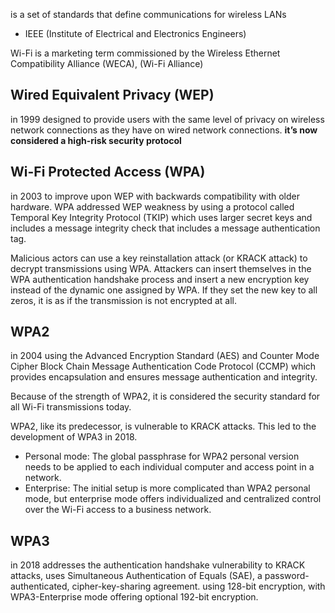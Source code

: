 is a set of standards that define communications for wireless LANs
- IEEE (Institute of Electrical and Electronics Engineers)

Wi-Fi is a marketing term commissioned by the Wireless Ethernet Compatibility Alliance (WECA), (Wi-Fi Alliance)
## Wired Equivalent Privacy (WEP)
in 1999 designed to provide users with the same level of privacy on wireless network connections as they have on wired network connections.
**it’s now considered a high-risk security protocol**

## Wi-Fi Protected Access (WPA)
in 2003 to improve upon WEP with backwards compatibility with older hardware.
WPA addressed WEP weakness by using a protocol called Temporal Key Integrity Protocol (TKIP) which uses larger secret keys and includes a message integrity check that includes a message authentication tag.

Malicious actors can use a key reinstallation attack (or KRACK attack) to decrypt transmissions using WPA. Attackers can insert themselves in the WPA authentication handshake process and insert a new encryption key instead of the dynamic one assigned by WPA. If they set the new key to all zeros, it is as if the transmission is not encrypted at all.

## WPA2
in 2004 using the Advanced Encryption Standard (AES) and Counter Mode Cipher Block Chain Message Authentication Code Protocol (CCMP) which provides encapsulation and ensures message authentication and integrity. 

Because of the strength of WPA2, it is considered the security standard for all Wi-Fi transmissions today.

WPA2, like its predecessor, is vulnerable to KRACK attacks. This led to the development of WPA3 in 2018.
- Personal mode: The global passphrase for WPA2 personal version needs to be applied to each individual computer and access point in a network.
- Enterprise: The initial setup is more complicated than WPA2 personal mode, but enterprise mode offers individualized and centralized control over the Wi-Fi access to a business network.
## WPA3
in 2018 addresses the authentication handshake vulnerability to KRACK attacks, uses Simultaneous Authentication of Equals (SAE), a password-authenticated, cipher-key-sharing agreement.
using 128-bit encryption, with WPA3-Enterprise mode offering optional 192-bit encryption.
